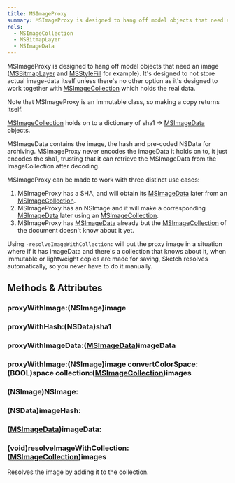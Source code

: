 ```yaml
---
title: MSImageProxy
summary: MSImageProxy is designed to hang off model objects that need an image (MSBitmapLayer and MSStyleFill for example). It's designed to not store actual image-data itself unless there's no other option as it's designed to work together with MSImageCollection which holds the real data.
rels:
  - MSImageCollection
  - MSBitmapLayer
  - MSImageData
---
```


MSImageProxy is designed to hang off model objects that need an image ([MSBitmapLayer](/reference/class/MSBitmapLayer/) and [MSStyleFill](/reference/class/MSStyleFill/) for example). It's designed to not store actual image-data itself unless there's no other option as it's designed to work together with [MSImageCollection](/reference/class/MSImageCollection/) which holds the real data.

Note that MSImageProxy is an immutable class, so making a copy returns itself.

[MSImageCollection](/reference/class/MSImageCollection/) holds on to a dictionary of sha1 → [MSImageData](/reference/class/MSImageData/) objects.

MSImageData contains the image, the hash and pre-coded NSData for archiving. MSImageProxy never encodes the imageData it holds on to, it just encodes the sha1, trusting that it can retrieve the MSImageData from the ImageCollection after decoding.

MSImageProxy can be made to work with three distinct use cases:

1. MSImageProxy has a SHA, and will obtain its [MSImageData](/reference/class/MSImageData/) later from an [MSImageCollection](/reference/class/MSImageCollection/).
2. MSImageProxy has an NSImage and it will make a corresponding [MSImageData](/reference/class/MSImageData/) later using an [MSImageCollection](/reference/class/MSImageCollection/).
3. MSImageProxy has [MSImageData](/reference/class/MSImageData/) already but the [MSImageCollection](/reference/class/MSImageCollection/) of the document doesn't know about it yet.

Using `-resolveImageWithCollection:` will put the proxy image in a situation where if it has ImageData and there's a collection that knows about it, when immutable or lightweight copies are made for saving, Sketch resolves automatically, so you never have to do it manually.

## Methods & Attributes


### proxyWithImage:(NSImage)image

### proxyWithHash:(NSData)sha1

### proxyWithImageData:([MSImageData](/reference/class/MSImageData/))imageData

### proxyWithImage:(NSImage)image convertColorSpace:(BOOL)space collection:([MSImageCollection](/reference/class/MSImageCollection/))images

### (NSImage)NSImage:

### (NSData)imageHash:

### ([MSImageData](/reference/class/MSImageData/))imageData:

### (void)resolveImageWithCollection:([MSImageCollection](/reference/class/MSImageCollection/))images

Resolves the image by adding it to the collection.

